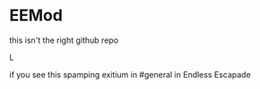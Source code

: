# EEMod
this isn't the right github repo

L

if you see this spamping exitium in #general in Endless Escapade
